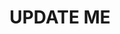 ---
guid: "19C90D44-23BB-48BB-BFE7-64C1EDD0B675"
title: UPDATE ME
description: UPDATE ME
pubDate: "Tue, 26 Sep 2023 18:00:00 -0400"
itunes-explicit: "no"
itunes-episode: 95
itunes-episodeType: full

# More info
youtube-full: UPDATE ME
discussion: UPDATE ME

# Timeline
timeline:
  - seconds: 0
    title: Intro

# File information
enclosure-url: "https://media.phor.net/csh/2023-09-26-episode-95.m4a"
enclosure-length: UPDATE ME
enclosure-type: "audio/x-m4a"
itunes-duration: UPDATE ME

# CSH information
badges:
  - type: stayed-to-end
    recipient: fulldecent
  - type: stayed-to-end
    recipient: dtedesco1
---